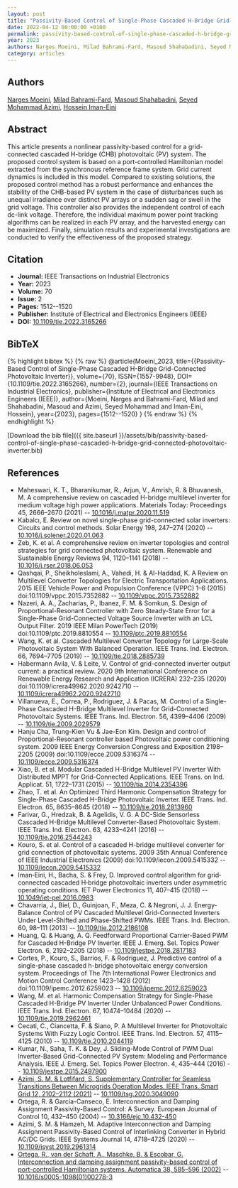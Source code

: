 ```yaml
---
layout: post
title: "Passivity-Based Control of Single-Phase Cascaded H-Bridge Grid-Connected Photovoltaic Inverter"
date: 2022-04-12 00:00:00 +0100
permalink: passivity-based-control-of-single-phase-cascaded-h-bridge-grid-connected-photovoltaic-inverter
year: 2023
authors: Narges Moeini, Milad Bahrami-Fard, Masoud Shahabadini, Seyed Mohammad Azimi, Hossein Iman-Eini
category: articles
---
```

 
## Authors
[Narges Moeini](authors/narges-moeini), [Milad Bahrami-Fard](authors/milad-bahrami-fard), [Masoud Shahabadini](authors/masoud-shahabadini), [Seyed Mohammad Azimi](authors/seyed-mohammad-azimi), [Hossein Iman-Eini](authors/hossein-iman-eini)
 
## Abstract
This article presents a nonlinear passivity-based control for a grid-connected cascaded H-bridge (CHB) photovoltaic (PV) system. The proposed control system is based on a port-controlled Hamiltonian model extracted from the synchronous reference frame system. Grid current dynamics is included in this model. Compared to existing solutions, the proposed control method has a robust performance and enhances the stability of the CHB-based PV system in the case of disturbances such as unequal irradiance over distinct PV arrays or a sudden sag or swell in the grid voltage. This controller also provides the independent control of each dc-link voltage. Therefore, the individual maximum power point tracking algorithms can be realized in each PV array, and the harvested energy can be maximized. Finally, simulation results and experimental investigations are conducted to verify the effectiveness of the proposed strategy.
 
## Citation
- **Journal:** IEEE Transactions on Industrial Electronics
- **Year:** 2023
- **Volume:** 70
- **Issue:** 2
- **Pages:** 1512--1520
- **Publisher:** Institute of Electrical and Electronics Engineers (IEEE)
- **DOI:** [10.1109/tie.2022.3165266](https://doi.org/10.1109/tie.2022.3165266)
 
## BibTeX
{% highlight bibtex %}
{% raw %}
@article{Moeini_2023,
  title={{Passivity-Based Control of Single-Phase Cascaded H-Bridge Grid-Connected Photovoltaic Inverter}},
  volume={70},
  ISSN={1557-9948},
  DOI={10.1109/tie.2022.3165266},
  number={2},
  journal={IEEE Transactions on Industrial Electronics},
  publisher={Institute of Electrical and Electronics Engineers (IEEE)},
  author={Moeini, Narges and Bahrami-Fard, Milad and Shahabadini, Masoud and Azimi, Seyed Mohammad and Iman-Eini, Hossein},
  year={2023},
  pages={1512--1520}
}
{% endraw %}
{% endhighlight %}
 
[Download the bib file]({{ site.baseurl }}/assets/bib/passivity-based-control-of-single-phase-cascaded-h-bridge-grid-connected-photovoltaic-inverter.bib)
 
## References
- Maheswari, K. T., Bharanikumar, R., Arjun, V., Amrish, R. & Bhuvanesh, M. A comprehensive review on cascaded H-bridge multilevel inverter for medium voltage high power applications. Materials Today: Proceedings 45, 2666–2670 (2021) -- [10.1016/j.matpr.2020.11.519](https://doi.org/10.1016/j.matpr.2020.11.519)
- Kabalcı, E. Review on novel single-phase grid-connected solar inverters: Circuits and control methods. Solar Energy 198, 247–274 (2020) -- [10.1016/j.solener.2020.01.063](https://doi.org/10.1016/j.solener.2020.01.063)
- Zeb, K. et al. A comprehensive review on inverter topologies and control strategies for grid connected photovoltaic system. Renewable and Sustainable Energy Reviews 94, 1120–1141 (2018) -- [10.1016/j.rser.2018.06.053](https://doi.org/10.1016/j.rser.2018.06.053)
- Qashqai, P., Sheikholeslami, A., Vahedi, H. & Al-Haddad, K. A Review on Multilevel Converter Topologies for Electric Transportation Applications. 2015 IEEE Vehicle Power and Propulsion Conference (VPPC) 1–6 (2015) doi:10.1109/vppc.2015.7352882 -- [10.1109/vppc.2015.7352882](https://doi.org/10.1109/vppc.2015.7352882)
- Nazeri, A. A., Zacharias, P., Ibanez, F. M. & Somkun, S. Design of Proportional-Resonant Controller with Zero Steady-State Error for a Single-Phase Grid-Connected Voltage Source Inverter with an LCL Output Filter. 2019 IEEE Milan PowerTech (2019) doi:10.1109/ptc.2019.8810554 -- [10.1109/ptc.2019.8810554](https://doi.org/10.1109/ptc.2019.8810554)
- Wang, K. et al. Cascaded Multilevel Converter Topology for Large-Scale Photovoltaic System With Balanced Operation. IEEE Trans. Ind. Electron. 66, 7694–7705 (2019) -- [10.1109/tie.2018.2885739](https://doi.org/10.1109/tie.2018.2885739)
- Habermann Avila, V. & Leite, V. Control of grid-connected inverter output current: a practical review. 2020 9th International Conference on Renewable Energy Research and Application (ICRERA) 232–235 (2020) doi:10.1109/icrera49962.2020.9242710 -- [10.1109/icrera49962.2020.9242710](https://doi.org/10.1109/icrera49962.2020.9242710)
- Villanueva, E., Correa, P., Rodriguez, J. & Pacas, M. Control of a Single-Phase Cascaded H-Bridge Multilevel Inverter for Grid-Connected Photovoltaic Systems. IEEE Trans. Ind. Electron. 56, 4399–4406 (2009) -- [10.1109/tie.2009.2029579](https://doi.org/10.1109/tie.2009.2029579)
- Hanju Cha, Trung-Kien Vu & Jae-Eon Kim. Design and control of Proportional-Resonant controller based Photovoltaic power conditioning system. 2009 IEEE Energy Conversion Congress and Exposition 2198–2205 (2009) doi:10.1109/ecce.2009.5316374 -- [10.1109/ecce.2009.5316374](https://doi.org/10.1109/ecce.2009.5316374)
- Xiao, B. et al. Modular Cascaded H-Bridge Multilevel PV Inverter With Distributed MPPT for Grid-Connected Applications. IEEE Trans. on Ind. Applicat. 51, 1722–1731 (2015) -- [10.1109/tia.2014.2354396](https://doi.org/10.1109/tia.2014.2354396)
- Zhao, T. et al. An Optimized Third Harmonic Compensation Strategy for Single-Phase Cascaded H-Bridge Photovoltaic Inverter. IEEE Trans. Ind. Electron. 65, 8635–8645 (2018) -- [10.1109/tie.2018.2813960](https://doi.org/10.1109/tie.2018.2813960)
- Farivar, G., Hredzak, B. & Agelidis, V. G. A DC-Side Sensorless Cascaded H-Bridge Multilevel Converter-Based Photovoltaic System. IEEE Trans. Ind. Electron. 63, 4233–4241 (2016) -- [10.1109/tie.2016.2544243](https://doi.org/10.1109/tie.2016.2544243)
- Kouro, S. et al. Control of a cascaded H-bridge multilevel converter for grid connection of photovoltaic systems. 2009 35th Annual Conference of IEEE Industrial Electronics (2009) doi:10.1109/iecon.2009.5415332 -- [10.1109/iecon.2009.5415332](https://doi.org/10.1109/iecon.2009.5415332)
- Iman‐Eini, H., Bacha, S. & Frey, D. Improved control algorithm for grid‐connected cascaded H‐bridge photovoltaic inverters under asymmetric operating conditions. IET Power Electronics 11, 407–415 (2018) -- [10.1049/iet-pel.2016.0983](https://doi.org/10.1049/iet-pel.2016.0983)
- Chavarria, J., Biel, D., Guinjoan, F., Meza, C. & Negroni, J. J. Energy-Balance Control of PV Cascaded Multilevel Grid-Connected Inverters Under Level-Shifted and Phase-Shifted PWMs. IEEE Trans. Ind. Electron. 60, 98–111 (2013) -- [10.1109/tie.2012.2186108](https://doi.org/10.1109/tie.2012.2186108)
- Huang, Q. & Huang, A. Q. Feedforward Proportional Carrier-Based PWM for Cascaded H-Bridge PV Inverter. IEEE J. Emerg. Sel. Topics Power Electron. 6, 2192–2205 (2018) -- [10.1109/jestpe.2018.2817183](https://doi.org/10.1109/jestpe.2018.2817183)
- Cortes, P., Kouro, S., Barrios, F. & Rodriguez, J. Predictive control of a single-phase cascaded h-bridge photovoltaic energy conversion system. Proceedings of The 7th International Power Electronics and Motion Control Conference 1423–1428 (2012) doi:10.1109/ipemc.2012.6259023 -- [10.1109/ipemc.2012.6259023](https://doi.org/10.1109/ipemc.2012.6259023)
- Wang, M. et al. Harmonic Compensation Strategy for Single-Phase Cascaded H-Bridge PV Inverter Under Unbalanced Power Conditions. IEEE Trans. Ind. Electron. 67, 10474–10484 (2020) -- [10.1109/tie.2019.2962461](https://doi.org/10.1109/tie.2019.2962461)
- Cecati, C., Ciancetta, F. & Siano, P. A Multilevel Inverter for Photovoltaic Systems With Fuzzy Logic Control. IEEE Trans. Ind. Electron. 57, 4115–4125 (2010) -- [10.1109/tie.2010.2044119](https://doi.org/10.1109/tie.2010.2044119)
- Kumar, N., Saha, T. K. & Dey, J. Sliding-Mode Control of PWM Dual Inverter-Based Grid-Connected PV System: Modeling and Performance Analysis. IEEE J. Emerg. Sel. Topics Power Electron. 4, 435–444 (2016) -- [10.1109/jestpe.2015.2497900](https://doi.org/10.1109/jestpe.2015.2497900)
- [Azimi, S. M. & Lotfifard, S. Supplementary Controller for Seamless Transitions Between Microgrids Operation Modes. IEEE Trans. Smart Grid 12, 2102–2112 (2021)](supplementary-controller-for-seamless-transitions-between-microgrids-operation-modes) -- [10.1109/tsg.2020.3049090](https://doi.org/10.1109/tsg.2020.3049090)
- Ortega, R. & García-Canseco, E. Interconnection and Damping Assignment Passivity-Based Control: A Survey. European Journal of Control 10, 432–450 (2004) -- [10.3166/ejc.10.432-450](https://doi.org/10.3166/ejc.10.432-450)
- Azimi, S. M. & Hamzeh, M. Adaptive Interconnection and Damping Assignment Passivity-Based Control of Interlinking Converter in Hybrid AC/DC Grids. IEEE Systems Journal 14, 4718–4725 (2020) -- [10.1109/jsyst.2019.2961314](https://doi.org/10.1109/jsyst.2019.2961314)
- [Ortega, R., van der Schaft, A., Maschke, B. & Escobar, G. Interconnection and damping assignment passivity-based control of port-controlled Hamiltonian systems. Automatica 38, 585–596 (2002)](interconnection-and-damping-assignment-passivity-based-control-of-port-controlled-hamiltonian-systems) -- [10.1016/s0005-1098(01)00278-3](https://doi.org/10.1016/s0005-1098(01)00278-3)

